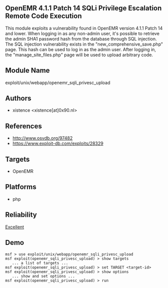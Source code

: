 ## OpenEMR 4.1.1 Patch 14 SQLi Privilege Escalation Remote Code Execution

This module exploits a vulnerability found in OpenEMR 
version 4.1.1 Patch 14 and lower. When logging in as any 
non-admin user, it's possible to retrieve the admin SHA1 
password hash from the database through SQL injection. The 
SQL injection vulnerability exists in the 
"new_comprehensive_save.php" page. This hash can be used to 
log in as the admin user. After logging in, the 
"manage_site_files.php" page will be used to upload 
arbitrary code.


## Module Name
exploit/unix/webapp/openemr_sqli_privesc_upload

## Authors
* xistence <xistence[at]0x90.nl>


## References
* http://www.osvdb.org/97482
* https://www.exploit-db.com/exploits/28329



## Targets
* OpenEMR


## Platforms
* php

## Reliability
[Excellent](https://github.com/rapid7/metasploit-framework/wiki/Exploit-Ranking)

## Demo

```
msf > use exploit/unix/webapp/openemr_sqli_privesc_upload
msf exploit(openemr_sqli_privesc_upload) > show targets
   ... a list of targets ...
msf exploit(openemr_sqli_privesc_upload) > set TARGET <target-id>
msf exploit(openemr_sqli_privesc_upload) > show options
   ... show and set options ...
msf exploit(openemr_sqli_privesc_upload) > run
```
    
    